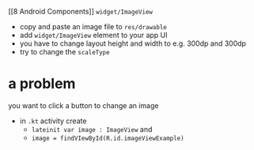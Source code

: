 [[8 Android Components]]
`widget/ImageView`

- copy and paste an image file to `res/drawable`
- add `widget/ImageView` element to your app UI
- you have to change layout height and width to e.g. 300dp and 300dp
- try to change the `scaleType`

# a problem
you want to click a button to change an image

- in `.kt` activity create
	- `lateinit var image : ImageView` and
	- `image = findVIewById(R.id.imageViewExample)`







